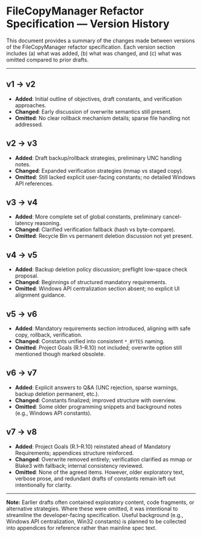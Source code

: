 # FileCopyManager Refactor Specification — Version History

This document provides a summary of the changes made between versions of the FileCopyManager refactor specification. Each version section includes (a) what was added, (b) what was changed, and (c) what was omitted compared to prior drafts.

---

## v1 → v2
- **Added**: Initial outline of objectives, draft constants, and verification approaches. 
- **Changed**: Early discussion of overwrite semantics still present.
- **Omitted**: No clear rollback mechanism details; sparse file handling not addressed.

## v2 → v3
- **Added**: Draft backup/rollback strategies, preliminary UNC handling notes.
- **Changed**: Expanded verification strategies (mmap vs staged copy).
- **Omitted**: Still lacked explicit user-facing constants; no detailed Windows API references.

## v3 → v4
- **Added**: More complete set of global constants, preliminary cancel-latency reasoning.
- **Changed**: Clarified verification fallback (hash vs byte-compare).
- **Omitted**: Recycle Bin vs permanent deletion discussion not yet present.

## v4 → v5
- **Added**: Backup deletion policy discussion; preflight low-space check proposal.
- **Changed**: Beginnings of structured mandatory requirements.
- **Omitted**: Windows API centralization section absent; no explicit UI alignment guidance.

## v5 → v6
- **Added**: Mandatory requirements section introduced, aligning with safe copy, rollback, verification.
- **Changed**: Constants unified into consistent `*_BYTES` naming.
- **Omitted**: Project Goals (R.1–R.10) not included; overwrite option still mentioned though marked obsolete.

## v6 → v7
- **Added**: Explicit answers to Q&A (UNC rejection, sparse warnings, backup deletion permanent, etc.).
- **Changed**: Constants finalized; improved structure with overview.
- **Omitted**: Some older programming snippets and background notes (e.g., Windows API constants).

## v7 → v8
- **Added**: Project Goals (R.1–R.10) reinstated ahead of Mandatory Requirements; appendices structure reinforced.
- **Changed**: Overwrite removed entirely; verification clarified as mmap or Blake3 with fallback; internal consistency reviewed.
- **Omitted**: None of the agreed items. However, older exploratory text, verbose prose, and redundant drafts of constants remain left out intentionally for clarity.

---

**Note:** Earlier drafts often contained exploratory content, code fragments, or alternative strategies. Where these were omitted, it was intentional to streamline the developer-facing specification. Useful background (e.g., Windows API centralization, Win32 constants) is planned to be collected into appendices for reference rather than mainline spec text.

